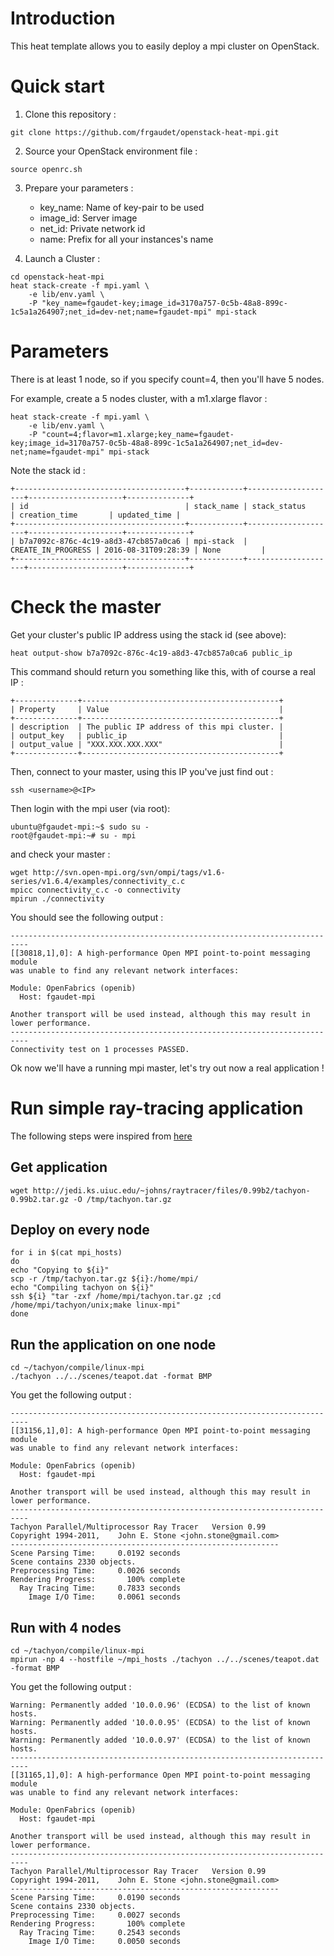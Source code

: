 # Introduction

This heat template allows you to easily deploy a mpi cluster on OpenStack.

# Quick start
1) Clone this repository :

`git clone https://github.com/frgaudet/openstack-heat-mpi.git`

2) Source your OpenStack environment file :

`source openrc.sh`

3) Prepare your parameters :

	* key_name: Name of key-pair to be used
	* image_id: Server image
	* net_id: Private network id
	* name: Prefix for all your instances's name

4) Launch a Cluster :

```
cd openstack-heat-mpi
heat stack-create -f mpi.yaml \
	-e lib/env.yaml \
	-P "key_name=fgaudet-key;image_id=3170a757-0c5b-48a8-899c-1c5a1a264907;net_id=dev-net;name=fgaudet-mpi" mpi-stack
```

# Parameters

There is at least 1 node, so if you specify count=4, then you'll have 5 nodes.

For example, create a 5 nodes cluster, with a m1.xlarge flavor :

```
heat stack-create -f mpi.yaml \
	-e lib/env.yaml \
	-P "count=4;flavor=m1.xlarge;key_name=fgaudet-key;image_id=3170a757-0c5b-48a8-899c-1c5a1a264907;net_id=dev-net;name=fgaudet-mpi" mpi-stack
```

Note the stack id :
```
+--------------------------------------+------------+--------------------+---------------------+--------------+
| id                                   | stack_name | stack_status       | creation_time       | updated_time |
+--------------------------------------+------------+--------------------+---------------------+--------------+
| b7a7092c-876c-4c19-a8d3-47cb857a0ca6 | mpi-stack  | CREATE_IN_PROGRESS | 2016-08-31T09:28:39 | None         |
+--------------------------------------+------------+--------------------+---------------------+--------------+
```

# Check the master

Get your cluster's public IP address using the stack id (see above):

`heat output-show b7a7092c-876c-4c19-a8d3-47cb857a0ca6 public_ip`

This command should return you something like this, with of course a real IP :
```
+--------------+--------------------------------------------+
| Property     | Value                                      |
+--------------+--------------------------------------------+
| description  | The public IP address of this mpi cluster. |
| output_key   | public_ip                                  |
| output_value | "XXX.XXX.XXX.XXX"                          |
+--------------+--------------------------------------------+
```

Then, connect to your master, using this IP you've just find out :

`ssh <username>@<IP>`

Then login with the mpi user (via root):

```
ubuntu@fgaudet-mpi:~$ sudo su -
root@fgaudet-mpi:~# su - mpi
```

and check your master :

```
wget http://svn.open-mpi.org/svn/ompi/tags/v1.6-series/v1.6.4/examples/connectivity_c.c
mpicc connectivity_c.c -o connectivity
mpirun ./connectivity
```
You should see the following output :
```
--------------------------------------------------------------------------
[[30818,1],0]: A high-performance Open MPI point-to-point messaging module
was unable to find any relevant network interfaces:

Module: OpenFabrics (openib)
  Host: fgaudet-mpi

Another transport will be used instead, although this may result in
lower performance.
--------------------------------------------------------------------------
Connectivity test on 1 processes PASSED.

```

Ok now we'll have a running mpi master, let's try out now a real application !

# Run simple ray-tracing application

The following steps were inspired from [here](https://support.rackspace.com/how-to/high-performance-computing-cluster-in-a-cloud-environment/ "Rackspace How to")

## Get application
`wget http://jedi.ks.uiuc.edu/~johns/raytracer/files/0.99b2/tachyon-0.99b2.tar.gz -O /tmp/tachyon.tar.gz`

## Deploy on every node
```
for i in $(cat mpi_hosts)
do
echo "Copying to ${i}"
scp -r /tmp/tachyon.tar.gz ${i}:/home/mpi/
echo "Compiling tachyon on ${i}"
ssh ${i} "tar -zxf /home/mpi/tachyon.tar.gz ;cd /home/mpi/tachyon/unix;make linux-mpi"
done
```

## Run the application on one node
```
cd ~/tachyon/compile/linux-mpi
./tachyon ../../scenes/teapot.dat -format BMP
```
You get the following output :

```
--------------------------------------------------------------------------
[[31156,1],0]: A high-performance Open MPI point-to-point messaging module
was unable to find any relevant network interfaces:

Module: OpenFabrics (openib)
  Host: fgaudet-mpi

Another transport will be used instead, although this may result in
lower performance.
--------------------------------------------------------------------------
Tachyon Parallel/Multiprocessor Ray Tracer   Version 0.99
Copyright 1994-2011,    John E. Stone <john.stone@gmail.com>
------------------------------------------------------------
Scene Parsing Time:     0.0192 seconds
Scene contains 2330 objects.
Preprocessing Time:     0.0026 seconds
Rendering Progress:       100% complete
  Ray Tracing Time:     0.7833 seconds
    Image I/O Time:     0.0061 seconds
```

## Run with 4 nodes
```
cd ~/tachyon/compile/linux-mpi
mpirun -np 4 --hostfile ~/mpi_hosts ./tachyon ../../scenes/teapot.dat -format BMP
```

You get the following output :

```
Warning: Permanently added '10.0.0.96' (ECDSA) to the list of known hosts.
Warning: Permanently added '10.0.0.95' (ECDSA) to the list of known hosts.
Warning: Permanently added '10.0.0.97' (ECDSA) to the list of known hosts.
--------------------------------------------------------------------------
[[31165,1],0]: A high-performance Open MPI point-to-point messaging module
was unable to find any relevant network interfaces:

Module: OpenFabrics (openib)
  Host: fgaudet-mpi

Another transport will be used instead, although this may result in
lower performance.
--------------------------------------------------------------------------
Tachyon Parallel/Multiprocessor Ray Tracer   Version 0.99
Copyright 1994-2011,    John E. Stone <john.stone@gmail.com>
------------------------------------------------------------
Scene Parsing Time:     0.0190 seconds
Scene contains 2330 objects.
Preprocessing Time:     0.0027 seconds
Rendering Progress:       100% complete
  Ray Tracing Time:     0.2543 seconds
    Image I/O Time:     0.0050 seconds
```
